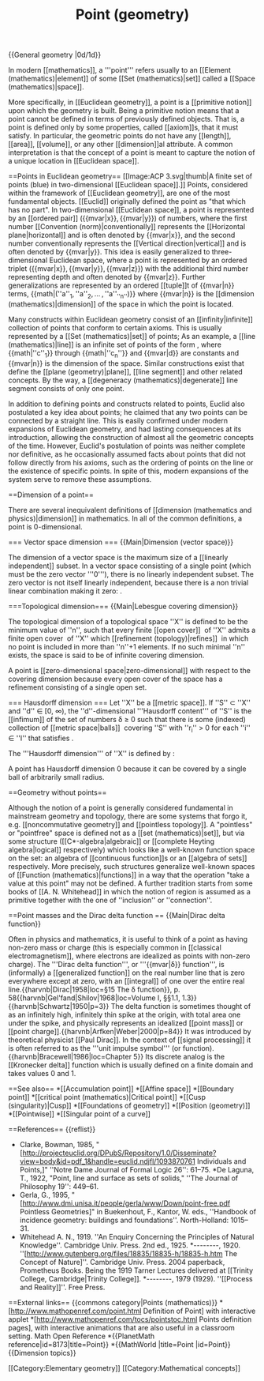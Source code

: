 ﻿---
lastrevid: 645596862
pageid: 593693
canonicalurl: http://en.wikipedia.org/wiki/Point_(geometry)
title: Point (geometry)
editurl: http://en.wikipedia.org/w/index.php?title=Point_(geometry)&action=edit
length: 9519
contentmodel: wikitext
pagelanguage: en
touched: 2015-02-12T20:33:38Z
ns: 0
fullurl: http://en.wikipedia.org/wiki/Point_(geometry)
---

{{General geometry |0d/1d}}

In modern [[mathematics]], a '''point''' refers usually to an [[Element (mathematics)|element]] of some [[Set (mathematics)|set]] called a [[Space (mathematics)|space]].

More specifically, in [[Euclidean geometry]], a point is a [[primitive notion]] upon which the geometry is built. Being a primitive notion means that a point cannot be defined in terms of previously defined objects. That is, a point is defined only by some properties, called [[axiom]]s, that it must satisfy. In particular, the geometric points do not have any [[length]], [[area]], [[volume]], or any other [[dimension]]al attribute. A common interpretation is that the concept of a point is meant to capture the notion of a unique location in [[Euclidean space]].

==Points in Euclidean geometry==
[[Image:ACP 3.svg|thumb|A finite set of points (blue) in two-dimensional [[Euclidean space]].]]
Points, considered within the framework of [[Euclidean geometry]], are one of the most fundamental objects. [[Euclid]] originally defined the point as "that which has no part". In two-dimensional [[Euclidean space]], a point is represented by an [[ordered pair]] ({{mvar|x}}, {{mvar|y}}) of numbers, where the first number [[Convention (norm)|conventionally]] represents the [[Horizontal plane|horizontal]] and is often denoted by {{mvar|x}}, and the second number conventionally represents the [[Vertical direction|vertical]] and is often denoted by {{mvar|y}}. This idea is easily generalized to three-dimensional Euclidean space, where a point is represented by an ordered triplet ({{mvar|x}}, {{mvar|y}}, {{mvar|z}}) with the additional third number representing depth and often denoted by {{mvar|z}}. Further generalizations are represented by an ordered [[tuple]]t of {{mvar|n}} terms, {{math|(''a''<sub>1</sub>, ''a''<sub>2</sub>, … , ''a''<sub>''n''</sub>)}} where {{mvar|n}} is the [[dimension (mathematics)|dimension]] of the space in which the point is located.

Many constructs within Euclidean geometry consist of an [[infinity|infinite]] collection of points that conform to certain axioms.  This is usually represented by a [[Set (mathematics)|set]] of points; As an example, a [[line (mathematics)|line]] is an infinite set of points of the form <math>\scriptstyle {L = \lbrace (a_1,a_2,...a_n)|a_1c_1 + a_2c_2 + ... a_nc_n = d \rbrace}</math>, where {{math|''c''<sub>1</sub>}} through {{math|''c<sub>n</sub>''}} and {{mvar|d}} are constants and {{mvar|n}} is the dimension of the space. Similar constructions exist that define the [[plane (geometry)|plane]], [[line segment]] and other related concepts. By the way, a [[degeneracy (mathematics)|degenerate]] line segment consists of only one point.

In addition to defining points and constructs related to points, Euclid also postulated a key idea about points; he claimed that any two points can be connected by a straight line. This is easily confirmed under modern expansions of Euclidean geometry, and had lasting consequences at its introduction, allowing the construction of almost all the geometric concepts of the time. However, Euclid's postulation of points was neither complete nor definitive, as he occasionally assumed facts about points that did not follow directly from his axioms, such as the ordering of points on the line or the existence of specific points. In spite of this, modern expansions of the system serve to remove these assumptions.

==Dimension of a point==

There are several inequivalent definitions of [[dimension (mathematics and physics)|dimension]]  in mathematics. In all of the common definitions, a point is 0-dimensional.

=== Vector space dimension ===
{{Main|Dimension (vector space)}}

The dimension of a vector space is the maximum size of a [[linearly independent]] subset. In a vector space consisting of a single point (which must be the zero vector '''0'''), there is no linearly independent subset. The zero vector is not itself linearly independent, because there is a non trivial linear combination making it zero: <math>1 \cdot \mathbf{0}=\mathbf{0}</math>.

===Topological dimension===
{{Main|Lebesgue covering dimension}}

The topological dimension of a topological space ''X'' is defined to be the minimum value of ''n'', such that every finite [[open cover]] <math>\mathcal{A}</math> of ''X'' admits a finite open cover <math>\mathcal{B}</math> of ''X'' which [[refinement (topology)|refines]] <math>\mathcal{A}</math> in which no point is included in more than ''n''+1 elements. If no such minimal ''n'' exists, the space is said to be of infinite covering dimension.

A point is [[zero-dimensional space|zero-dimensional]] with respect to the covering dimension because every open cover of the space has a refinement consisting of a single open set.

=== Hausdorff dimension ===
Let ''X'' be a [[metric space]]. If ''S'' ⊂ ''X'' and ''d'' ∈ [0, ∞), the ''d''-dimensional '''Hausdorff content''' of ''S'' is the [[infimum]] of the set of numbers δ ≥ 0 such that there is some (indexed) collection of [[metric space|balls]] <math>\{B(x_i,r_i):i\in I\}</math> covering ''S'' with ''r<sub>i</sub>'' > 0 for each ''i'' ∈ ''I'' that satisfies <math>\sum_{i\in I} r_i^d<\delta </math>.

The '''Hausdorff dimension''' of ''X'' is defined by
:<math>\operatorname{dim}_{\operatorname{H}}(X):=\inf\{d\ge 0: C_H^d(X)=0\}.</math>

A point has Hausdorff dimension 0 because it can be covered by a single ball of arbitrarily small radius.

==Geometry without points==

Although the notion of a point is generally considered fundamental in mainstream geometry and topology, there are some systems that forgo it, e.g. [[noncommutative geometry]] and [[pointless topology]]. A "pointless" or "pointfree" space is defined not as a [[set (mathematics)|set]], but via some structure ([[C*-algebra|algebraic]] or [[complete Heyting algebra|logical]] respectively) which looks like a well-known function space on the set: an algebra of [[continuous function]]s or an [[algebra of sets]] respectively. More precisely, such structures generalize well-known spaces of [[Function (mathematics)|functions]] in a way that the operation "take a value at this point" may not be defined.
A further tradition starts from some books of [[A. N. Whitehead]] in which the notion of region is assumed as a primitive together with the one of ''inclusion'' or ''connection''.

==Point masses and the Dirac delta function ==
{{Main|Dirac delta function}}

Often in physics and mathematics, it is useful to think of a point as having non-zero mass or charge (this is especially common in [[classical electromagnetism]], where electrons are idealized as points with non-zero charge). The '''Dirac delta function''', or '''{{mvar|δ}} function''', is (informally) a [[generalized function]] on the real number line that is zero everywhere except at zero, with an [[integral]] of one over the entire real line.<ref name=Dirac1958p58>{{harvnb|Dirac|1958|loc=§15 The δ function}}, p. 58</ref><ref>{{harvnb|Gel'fand|Shilov|1968|loc=Volume I, §§1.1, 1.3}}</ref><ref>{{harvnb|Schwartz|1950|p=3}}</ref>  The delta function is sometimes thought of as an infinitely high, infinitely thin spike at the origin, with total area one under the spike, and physically represents an idealized [[point mass]] or [[point charge]].<ref>{{harvnb|Arfken|Weber|2000|p=84}}</ref>  It was introduced by theoretical physicist [[Paul Dirac]].  In the context of [[signal processing]] it is often referred to as the '''unit impulse symbol''' (or function).<ref name="Bracewell 1986 loc=Chapter 5">{{harvnb|Bracewell|1986|loc=Chapter 5}}</ref>  Its discrete analog is the [[Kronecker delta]] function which is usually defined on a finite domain and takes values 0 and 1.

==See also==
*[[Accumulation point]]
*[[Affine space]]
*[[Boundary point]]
*[[critical point (mathematics)|Critical point]]
*[[Cusp (singularity)|Cusp]]
*[[Foundations of geometry]]
*[[Position (geometry)]]
*[[Pointwise]]
*[[Singular point of a curve]]

==References==
{{reflist}}
* Clarke, Bowman, 1985, "[http://projecteuclid.org/DPubS/Repository/1.0/Disseminate?view=body&id=pdf_1&handle=euclid.ndjfl/1093870761 Individuals and Points,]" ''Notre Dame Journal of Formal Logic 26'': 61–75.
*De Laguna, T., 1922, "Point, line  and surface as sets of solids," ''The Journal of Philosophy 19'': 449–61.
* Gerla, G., 1995, "[http://www.dmi.unisa.it/people/gerla/www/Down/point-free.pdf Pointless Geometries]" in Buekenhout, F., Kantor, W. eds., ''Handbook of incidence geometry: buildings and foundations''. North-Holland: 1015–31.
* Whitehead A. N., 1919. ''An Enquiry Concerning the Principles of Natural Knowledge''. Cambridge Univ. Press. 2nd ed., 1925.
*--------, 1920. ''[http://www.gutenberg.org/files/18835/18835-h/18835-h.htm The Concept of Nature]''. Cambridge Univ. Press. 2004 paperback, Prometheus Books. Being the 1919 Tarner Lectures delivered at [[Trinity College, Cambridge|Trinity College]].
*--------, 1979 (1929). ''[[Process and Reality]]''. Free Press.

==External links==
{{commons category|Points (mathematics)}}
*[http://www.mathopenref.com/point.html Definition of Point] with interactive applet
*[http://www.mathopenref.com/tocs/pointstoc.html Points definition pages], with interactive animations that are also useful in a classroom setting. Math Open Reference
*{{PlanetMath reference|id=8173|title=Point}}
*{{MathWorld |title=Point |id=Point}}
{{Dimension topics}}

[[Category:Elementary geometry]]
[[Category:Mathematical concepts]]